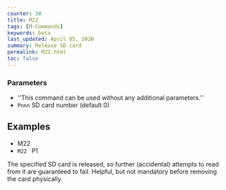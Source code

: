 ```yaml
---
counter: 30
title: M22
tags: [M-Commands] 
keywords: beta 
last_updated: April 05, 2020 
summary: Release SD card 
permalink: M22.html
toc: false 
---
```



### Parameters

* ''This command can be used without any additional parameters.''
* `Pnnn` SD card number (default 0)

## Examples

* M22
* ` M22  ` P1

The specified SD card is released, so further (accidental) attempts to read from it are guaranteed to fail. Helpful, but not mandatory before removing the card physically.

